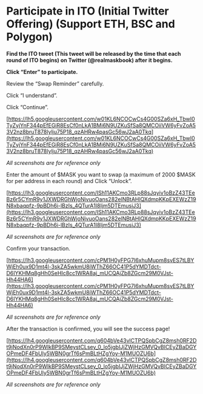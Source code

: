 # Participate in ITO (Initial Twitter Offering) (Support ETH, BSC and Polygon)

**Find the ITO tweet (This tweet will be released by the time that each round of ITO begins) on Twitter (@realmaskbook) after it begins.**

**Click “Enter” to participate.**

Review the “Swap Reminder” carefully.

Click “I understand”.

Click “Continue”.

[https://lh5.googleusercontent.com/w01KL6NCOCwCs4G00SZa6xH_TbwI0TyZyjYnF344pEfEGiR8EsCf0nLkA1BMi6N9UZKuSfSa8QMCOiiVW6yFvZoA53V2nz8bruT878lylju75P18_qzAHRw4pasGc56wJ2aA0Tkq](https://lh5.googleusercontent.com/w01KL6NCOCwCs4G00SZa6xH_TbwI0TyZyjYnF344pEfEGiR8EsCf0nLkA1BMi6N9UZKuSfSa8QMCOiiVW6yFvZoA53V2nz8bruT878lylju75P18_qzAHRw4pasGc56wJ2aA0Tkq)

*All screenshots are for reference only*

Enter the amount of $MASK you want to swap (a maximum of 2000 $MASK for per address in each round) and Click “Unlock”.

[https://lh3.googleusercontent.com/ISh11AKCmo3RLp88sJqyiv1oBzZ43TEeBz6r5CYmR9y1JXWDRGhWjoNjvuoOans282elNBtAHlQXdmpKKpEXEWzZ19N8xbaqpfz-9pBDh6i-lBzIs_4QTurA1I8Ijm5DTEmusiJ3](https://lh3.googleusercontent.com/ISh11AKCmo3RLp88sJqyiv1oBzZ43TEeBz6r5CYmR9y1JXWDRGhWjoNjvuoOans282elNBtAHlQXdmpKKpEXEWzZ19N8xbaqpfz-9pBDh6i-lBzIs_4QTurA1I8Ijm5DTEmusiJ3)

*All screenshots are for reference only*

Confirm your transaction.

[https://lh3.googleusercontent.com/cPM1H0yFPG7I6xhuMupm8svES7tLBYWjEh0ux9D1mt4l-3skZA5wkmU8iWThZ66OC41P5dYMDTdct-D6IYKHMq8gHh0SeHIc8cc1WRA8aj_mUCQAjZb8ZGcm29M0VJst-Hh44HA6](https://lh3.googleusercontent.com/cPM1H0yFPG7I6xhuMupm8svES7tLBYWjEh0ux9D1mt4l-3skZA5wkmU8iWThZ66OC41P5dYMDTdct-D6IYKHMq8gHh0SeHIc8cc1WRA8aj_mUCQAjZb8ZGcm29M0VJst-Hh44HA6)

*All screenshots are for reference only*

After the transaction is confirmed, you will see the success page!

[https://lh4.googleusercontent.com/q604bVe43vlCTPQSpbCgZ8msh0RF2Dt9jNodXn0rP9WIkBP9SMeystCLsey_0_lo5jgbIJjZWjHzGMVQvBICEyZBaDGYOPmeDF4FbUly5WBN0grTf6sPmBLtHZgYoy-M1MUOZU6b](https://lh4.googleusercontent.com/q604bVe43vlCTPQSpbCgZ8msh0RF2Dt9jNodXn0rP9WIkBP9SMeystCLsey_0_lo5jgbIJjZWjHzGMVQvBICEyZBaDGYOPmeDF4FbUly5WBN0grTf6sPmBLtHZgYoy-M1MUOZU6b)

*All screenshots are for reference only*
